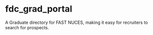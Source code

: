# fdc_grad_portal
A Graduate directory for FAST NUCES, making it easy for recruiters to search for prospects.

